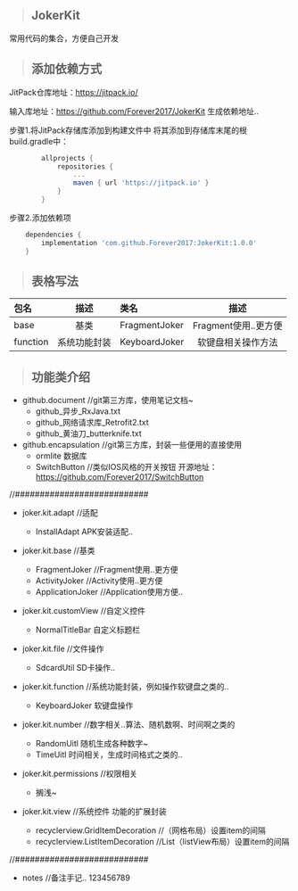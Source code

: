 >##  JokerKit
常用代码的集合，方便自己开发

>##  添加依赖方式
JitPack仓库地址：https://jitpack.io/

输入库地址：https://github.com/Forever2017/JokerKit 生成依赖地址..

   步骤1.将JitPack存储库添加到构建文件中
   将其添加到存储库末尾的根build.gradle中：
```groovy
		allprojects {
			repositories {
				...
				maven { url 'https://jitpack.io' }
			}
		}
```
步骤2.添加依赖项
```groovy
	dependencies {
		implementation 'com.github.Forever2017:JokerKit:1.0.0'
	}
```
>## 表格写法
|包名|描述|类名|描述|
|:---|:---:|:---|:---:|
|base|基类| FragmentJoker |Fragment使用..更方便
|function|系统功能封装|KeyboardJoker|软键盘相关操作方法

>##  功能类介绍
* github.document     //git第三方库，使用笔记文档~
	* github_异步_RxJava.txt
	* github_网络请求库_Retrofit2.txt
	* github_黄油刀_butterknife.txt
* github.encapsulation     //git第三方库，封装一些便用的直接使用
	* ormlite	数据库
	* SwitchButton  //类似IOS风格的开关按钮 开源地址：https://github.com/Forever2017/SwitchButton

//###########################

* joker.kit.adapt      //适配
	* InstallAdapt	APK安装适配..
	
* joker.kit.base      //基类
    * FragmentJoker  	//Fragment使用..更方便
	* ActivityJoker  	//Activity使用..更方便
	* ApplicationJoker	//Application使用方便..
	
* joker.kit.customView //自定义控件
	* NormalTitleBar 自定义标题栏
	
* joker.kit.file //文件操作
	* SdcardUtil	SD卡操作..

* joker.kit.function //系统功能封装，例如操作软键盘之类的..
	* KeyboardJoker	软键盘操作

* joker.kit.number //数字相关..算法、随机数啊、时间啊之类的
	* RandomUitl	随机生成各种数字~
	* TimeUitl		时间相关，生成时间格式之类的..
	
* joker.kit.permissions //权限相关
	*	搁浅~

* joker.kit.view //系统控件 功能的扩展封装
	* recyclerview.GridItemDecoration  //（网格布局）设置item的间隔
	* recyclerview.ListItemDecoration   //List（listView布局）设置item的间隔

//###########################	
		
* notes	 //备注手记..
123456789
	
	
	
	
	
	
	
	
	
	
	
	
	
	
	
	
	
	
	
	
	
